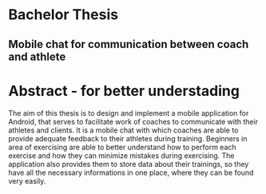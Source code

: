 # Bachelor Thesis
## Mobile chat for communication between coach and athlete

# Abstract - for better understading
The aim of this thesis is to design and implement a mobile application for Android, that
serves to facilitate work of coaches to communicate with their athletes and clients. It is
a mobile chat with which coaches are able to provide adequate feedback to their athletes
during training. Beginners in area of exercising are able to better understand how to perform
each exercise and how they can minimize mistakes during exercising. The application also
provides them to store data about their trainings, so they have all the necessary informations
in one place, where they can be found very easily.

